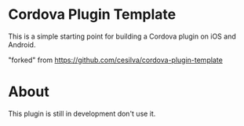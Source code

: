 Cordova Plugin Template
======

This is a simple starting point for building a Cordova plugin on iOS and Android.

"forked" from https://github.com/cesilva/cordova-plugin-template


# About

This plugin is still in development don't use it.


